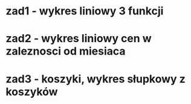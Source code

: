 
# zad1 - wykres liniowy 3 funkcji
# zad2 - wykres liniowy cen w zaleznosci od miesiaca
# zad3 - koszyki, wykres słupkowy z koszyków
